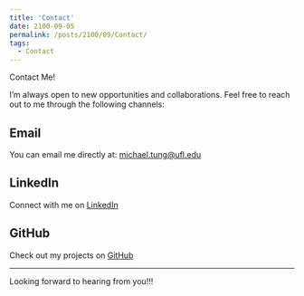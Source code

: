 ```yaml
---
title: 'Contact'
date: 2100-09-05
permalink: /posts/2100/09/Contact/
tags:
  - Contact
---
```


Contact Me! <br>

I’m always open to new opportunities and collaborations. Feel free to reach out to me through the following channels:

## Email
You can email me directly at: [michael.tung@ufl.edu](mailto:michael.tung@ufl.edu)

## LinkedIn
Connect with me on [LinkedIn](https://www.linkedin.com/in/michaeltung95)

## GitHub
Check out my projects on [GitHub](https://github.com/GodKnowss)

---
Looking forward to hearing from you!!!
